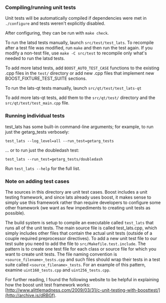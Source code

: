 ### Compiling/running unit tests

Unit tests will be automatically compiled if dependencies were met in `./configure`
and tests weren't explicitly disabled.

After configuring, they can be run with `make check`.

To run the latsd tests manually, launch `src/test/test_lats`. To recompile
after a test file was modified, run `make` and then run the test again. If you
modify a non-test file, use `make -C src/test` to recompile only what's needed
to run the latsd tests.

To add more latsd tests, add `BOOST_AUTO_TEST_CASE` functions to the existing
.cpp files in the `test/` directory or add new .cpp files that
implement new BOOST_FIXTURE_TEST_SUITE sections.

To run the lats-qt tests manually, launch `src/qt/test/test_lats-qt`

To add more lats-qt tests, add them to the `src/qt/test/` directory and
the `src/qt/test/test_main.cpp` file.

### Running individual tests

test_lats has some built-in command-line arguments; for
example, to run just the getarg_tests verbosely:

    test_lats --log_level=all --run_test=getarg_tests

... or to run just the doubledash test:

    test_lats --run_test=getarg_tests/doubledash

Run `test_lats --help` for the full list.

### Note on adding test cases

The sources in this directory are unit test cases.  Boost includes a
unit testing framework, and since lats already uses boost, it makes
sense to simply use this framework rather than require developers to
configure some other framework (we want as few impediments to creating
unit tests as possible).

The build system is setup to compile an executable called `test_lats`
that runs all of the unit tests.  The main source file is called
test_lats.cpp, which simply includes other files that contain the
actual unit tests (outside of a couple required preprocessor
directives). To add a new unit test file to our test suite you need
to add the file to `src/Makefile.test.include`. The pattern is to
create one test file for each class or source file for which you want
to create unit tests.  The file naming convention is
`<source_filename>_tests.cpp` and such files should wrap their tests
in a test suite called `<source_filename>_tests`.  For an example of
this pattern, examine `uint160_tests.cpp` and `uint256_tests.cpp`.

For further reading, I found the following website to be helpful in
explaining how the boost unit test framework works:
[http://www.alittlemadness.com/2009/03/31/c-unit-testing-with-boosttest/](http://archive.is/dRBGf).
